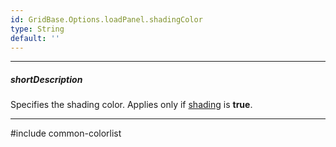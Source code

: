 ```yaml
---
id: GridBase.Options.loadPanel.shadingColor
type: String
default: ''
---
```

---
##### shortDescription
Specifies the shading color. Applies only if [shading](/api-reference/10%20UI%20Widgets/GridBase/1%20Configuration/loadPanel/shading.md '{basewidgetpath}/Configuration/loadPanel/#shading') is **true**.

---
#include common-colorlist